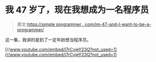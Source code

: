 # 我 47 岁了，现在我想成为一名程序员

> 原文:[https://simple programmer . com/im-47-and-I-want-to-be-a-programmer/](https://simpleprogrammer.com/im-47-and-i-want-to-be-a-programmer/)

这一集，我讲的是到了一定年龄想当程序员。

[//www.youtube.com/embed/l7rCvjeY23Q?not_used=1](//www.youtube.com/embed/l7rCvjeY23Q?not_used=1)